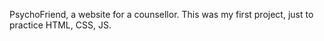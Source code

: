 PsychoFriend, a website for a counsellor.
This was my first project, just to practice HTML, CSS, JS.
